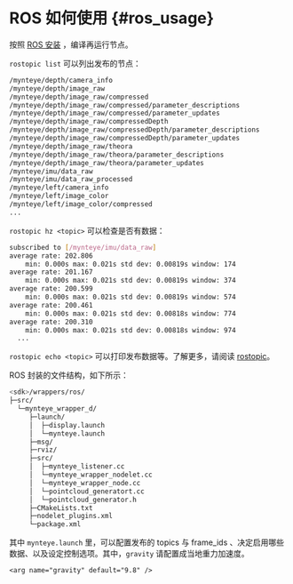 # ROS 如何使用 {#ros_usage}

按照 [ROS 安装](https://github.com/slightech/MYNT-EYE-D-SDK/blob/master/docs/zh-Hans/guide_ros.md) ，编译再运行节点。

`rostopic list` 可以列出发布的节点：

```bash
/mynteye/depth/camera_info
/mynteye/depth/image_raw
/mynteye/depth/image_raw/compressed
/mynteye/depth/image_raw/compressed/parameter_descriptions
/mynteye/depth/image_raw/compressed/parameter_updates
/mynteye/depth/image_raw/compressedDepth
/mynteye/depth/image_raw/compressedDepth/parameter_descriptions
/mynteye/depth/image_raw/compressedDepth/parameter_updates
/mynteye/depth/image_raw/theora
/mynteye/depth/image_raw/theora/parameter_descriptions
/mynteye/depth/image_raw/theora/parameter_updates
/mynteye/imu/data_raw
/mynteye/imu/data_raw_processed
/mynteye/left/camera_info
/mynteye/left/image_color
/mynteye/left/image_color/compressed
...
```

`rostopic hz <topic>` 可以检查是否有数据：

```bash
subscribed to [/mynteye/imu/data_raw]
average rate: 202.806
	min: 0.000s max: 0.021s std dev: 0.00819s window: 174
average rate: 201.167
	min: 0.000s max: 0.021s std dev: 0.00819s window: 374
average rate: 200.599
	min: 0.000s max: 0.021s std dev: 0.00819s window: 574
average rate: 200.461
	min: 0.000s max: 0.021s std dev: 0.00818s window: 774
average rate: 200.310
	min: 0.000s max: 0.021s std dev: 0.00818s window: 974
  ...
```

`rostopic echo <topic>` 可以打印发布数据等。了解更多，请阅读 [rostopic](http://wiki.ros.org/rostopic)。

ROS 封装的文件结构，如下所示：

```bash
<sdk>/wrappers/ros/
├─src/
  └─mynteye_wrapper_d/
     ├─launch/
     │  ├─display.launch
     │  └─mynteye.launch
     ├─msg/
     ├─rviz/
     ├─src/
     │  ├─mynteye_listener.cc
     │  └─mynteye_wrapper_nodelet.cc
     │  └─mynteye_wrapper_node.cc
     │  └─pointcloud_generatort.cc
     │  └─pointcloud_generator.h
     ├─CMakeLists.txt
     ├─nodelet_plugins.xml
     └─package.xml
```

其中 `mynteye.launch` 里，可以配置发布的 topics 与 frame_ids 、决定启用哪些数据、以及设定控制选项。其中，`gravity` 请配置成当地重力加速度。

```
<arg name="gravity" default="9.8" />
```